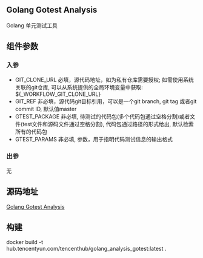## Golang Gotest Analysis

Golang 单元测试工具

## 组件参数
### 入参
* GIT_CLONE_URL 必填，源代码地址，如为私有仓库需要授权; 如需使用系统关联的git仓库, 可以从系统提供的全局环境变量中获取: ${_WORKFLOW_GIT_CLONE_URL}
* GIT_REF 非必填，源代码git目标引用，可以是一个git branch, git tag 或者git commit ID, 默认值master
* GTEST_PACKAGE 非必填, 待测试的代码包(多个代码包通过空格分割)或者文件(test文件和源码文件通过空格分割), 代码包通过路径的形式给出, 默认检索所有的代码包
* GTEST_PARAMS 非必填, 参数，用于指明代码测试信息的输出格式

### 出参
无

## 源码地址

[Golang Gotest Analysis](https://github.com/tencentyun/workflow-components/tree/master/golang/analysis/gotest)

## 构建
docker build -t hub.tencentyun.com/tencenthub/golang_analysis_gotest:latest .
